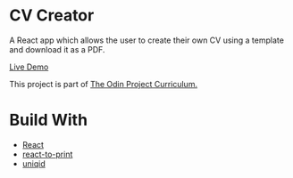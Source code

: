 # CV Creator

A React app which allows the user to create their own CV using a template and download it as a PDF.

[Live Demo](https://cynto.github.io/cv-project)

This project is part of [The Odin Project Curriculum.](https://www.theodinproject.com/paths/full-stack-javascript/courses/javascript/lessons/cv-application)

# Build With

* [React](https://reactjs.org/)
* [react-to-print](https://www.npmjs.com/package/react-to-print)
* [uniqid](https://www.npmjs.com/package/uniqid)

